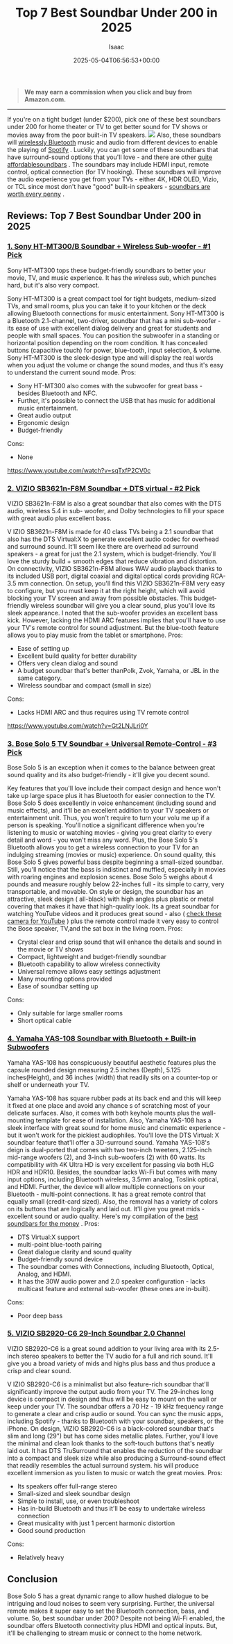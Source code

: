 ﻿---
author: Isaac
layout: post
title: Top 7 Best Soundbar Under 200 in 2025
date: '2025-05-04T06:56:53+00:00'
categories:
- Soundbars
tags: []
slug: /best-soundbar-under-200/
lastmod: 2025-05-07T12:21:25+03:00
---
> **We may earn a commission when you click and buy from Amazon.com.**
>

---
If you're on a tight budget (under $200), pick one of these best soundbars under 200 for home theater or TV to get better sound for TV shows or movies away from the poor built-in TV speakers.
![](/assets/img/img/)
Also, these soundbars will
[wirelessly Bluetooth](http://large.stanford.edu/courses/2012/ph250/roth1/)
music and audio from different devices to enable the playing of
[Spotify](https://mitpress.mit.edu/books/spotify-teardown)
. Luckily, you can get some of these soundbars that have surround-sound options that you'll love - and there are other
[quite affordablesoundbars](https://pestpolicy.com/best-soundbars-for-under-100/)
.
The soundbars may include HDMI input, remote control, optical connection (for TV hooking). These soundbars will improve the audio experience you get from your TVs - either 4K, HDR OLED, Vizio, or TCL since most don't have "good" built-in speakers -
[soundbars are worth every penny](https://pestpolicy.com/are-soundbars-worth-it/)
.
## Reviews: Top 7 Best Soundbar Under 200 in 2025
### [1. Sony HT-MT300/B Soundbar + Wireless Sub-woofer - #1 Pick](https://www.amazon.com/dp/B01MRD7PCZ/?tag=p-policy-20)
Sony HT-MT300 tops these budget-friendly soundbars to better your movie, TV, and music experience. It has the wireless sub, which punches hard, but it's also very compact.

Sony HT-MT300 is a great compact tool for tight budgets, medium-sized TVs, and small rooms, plus you can take it to your kitchen or the deck allowing Bluetooth connections for music entertainment.
Sony HT-MT300 is a Bluetooth 2.1-channel, two-driver, soundbar that has a mini sub-woofer - its ease of use with excellent dialog delivery and great for students and people with small spaces.
You can position the subwoofer in a standing or horizontal position depending on the room condition. It has concealed buttons (capacitive touch) for power, blue-tooth, input selection, & volume.
Sony HT-MT300 is the sleek-design type and will display the real words when you adjust the volume or change the sound modes, and thus it's easy to understand the current sound mode.
Pros:
- Sony HT-MT300 also comes with the subwoofer for great bass - besides Bluetooth and NFC.
- Further, it's possible to connect the USB that has music for additional music entertainment.
- Great audio output
- Ergonomic design
- Budget-friendly

Cons:
- None

https://www.youtube.com/watch?v=sqTxfP2CV0c
### [2. VIZIO SB3621n-F8M Soundbar + DTS virtual - #2 Pick](https://www.amazon.com/dp/B07BTRMBYS/?tag=p-policy-20)
VIZIO
SB3621n-F8M is also a great soundbar that also comes with the DTS audio, wireless 5.4 in sub-
woofer, and Dolby technologies to fill your space with great audio plus excellent bass.

V
IZIO SB3621n-F8M is made for 40 class TVs being a 2.1 soundbar that also has the DTS Virtual:X to generate excellent audio codec for overhead and surround sound.
It'll seem like there are overhead ad surround speakers - a great for just the 2.1 system, which is budget-friendly. You'll love the sturdy build + smooth edges that reduce vibration and distortion.
On connectivity, VIZIO SB3621n-F8M allows WAV audio playback thanks to its included USB port, digital coaxial and digital optical cords providing RCA-3.5 mm connection.
On setup, you'll find this VIZIO SB3621n-F8M very easy to configure, but you must keep it at the right height, which will avoid blocking your TV screen and away from possible obstacles.
This budget-friendly wireless soundbar will give you a clear sound, plus you'll love its sleek appearance. I noted that the sub-woofer provides an excellent bass kick.
However, lacking the HDMI ARC features implies that you'll have to use your TV's remote control for sound adjustment. But the blue-tooth feature allows you to play music from the tablet or smartphone.
Pros:
- Ease of setting up
- Excellent build quality for better durability
- Offers very clean dialog and sound
- A budget soundbar that's better thanPolk, Zvok, Yamaha, or JBL in the same category.
- Wireless soundbar and compact (small in size)

Cons:
- Lacks HDMI ARC and thus requires using TV remote control

https://www.youtube.com/watch?v=Gt2LNJLri0Y
### [3. Bose Solo 5 TV Soundbar + Universal Remote-Control - #3 Pick](https://www.amazon.com/dp/B01AWLPUAG/?tag=p-policy-20)
Bose Solo 5 is an exception when it comes to the balance between great sound quality and its also budget-friendly - it'll give you decent sound.

Key features that you'll love include their compact design and hence won't take up large space plus it has Bluetooth for easier connection to the TV.
Bose Solo 5 does excellently in voice enhancement (including sound and music effects), and it'll be an excellent addition to your TV speakers or entertainment unit. Thus, you won't require to turn your volu
me up if a person is speaking.
You'll notice a significant difference when you're listening to music or watching movies - giving you great clarity to every detail and word - you won't miss any word. Plus, the Bose Solo 5's Bluetooth allows you to get a wireless connection to your TV for an indulging streaming (movies or music) experience.
On sound quality, this Bose Solo 5 gives powerful bass despite beginning a small-sized soundbar. Still, you'll notice that the bass is indistinct and muffled, especially in movies with roaring engines and explosion scenes.
Bose Solo 5 weighs about 4 pounds and measure roughly below 22-inches full - its simple to carry, very transportable, and movable. On style or design, the soundbar has an attractive, sleek design ( all-black) with high angles plus plastic or metal covering that makes it have that high-quality look.
Its a great soundbar for watching YouTube videos and it produces great sound - also (
[check these camera for YouTube](https://pestpolicy.com/best-camera-for-youtube/)
) plus the remote control made it very easy to control the Bose speaker, TV,and the sat box in the living room.
Pros:
- Crystal clear and crisp sound that will enhance the details and sound in the movie or TV shows
- Compact, lightweight and budget-friendly soundbar
- Bluetooth capability to allow wireless connectivity
- Universal remove allows easy settings adjustment
- Many mounting options provided
- Ease of soundbar setting up

Cons:
- Only suitable for large smaller rooms
- Short optical cable

### [4. Yamaha YAS-108 Soundbar with Bluetooth + Built-in Subwoofers](https://www.amazon.com/dp/B07D73HMVR/?tag=p-policy-20)
Yamaha YAS-108 has conspicuously beautiful aesthetic features plus the capsule rounded design measuring 2.5 inches (Depth), 5.125 inches(Height), and 36 inches (width) that readily sits on a counter-top or shelf or underneath your TV.

Yamaha YAS-108 has square rubber pads at its back end and this will keep it fixed at one place and avoid any chance
s of scratching most of your delicate surfaces. Also, it comes with both keyhole mounts plus the wall-mounting template for ease of installation.
Also, Yamaha YAS-108 has a sleek interface with great sound for home music and cinematic experience - but it won't work for the pickiest audiophiles. You'll love the DTS Virtual: X soundbar feature that'll offer a 3D-surround sound.
Yamaha YAS-108's deign is dual-ported that comes with two two-inch tweeters, 2.125-inch mid-range woofers (2), and 3-inch sub-woofers (2) with 60 watts. Its compatibility with 4K Ultra HD is very excellent for passing via both HLG HDR and HDR10.
Besides, the soundbar lacks Wi-Fi but comes with many input options, including Bluetooth wireless, 3.5mm analog, Toslink optical, and HDMI. Further, the device will allow multiple connections on your Bluetooth - multi-point connections.
It has a great remote control that equally small (credit-card sized). Also, the removal has a variety of colors on its buttons that are logically and laid out. It'll give you great mids - excellent sound or audio quality. Here's my compilation of the
[best soundbars for the money](https://pestpolicy.com/best-soundbars-for-the-money/)
.
Pros:
- DTS Virtual:X support
- multi-point blue-tooth pairing
- Great dialogue clarity and sound quality
- Budget-friendly sound device
- The soundbar comes with Connections, including Bluetooth, Optical, Analog, and HDMI.
- It has the 30W audio power and 2.0 speaker configuration - lacks multicast feature and external sub-woofer (these ones are in-built).

Cons:
- Poor deep bass

### [5. VIZIO SB2920-C6 29-Inch Soundbar 2.0 Channel](https://www.amazon.com/dp/B00SMBFZNG/?tag=p-policy-20)
VIZIO SB2920-C6 is a great sound addition to your living area with its 2.5-inch stereo speakers to better the TV audio for a full and rich sound. It'll give you a broad variety of mids and highs plus bass and thus produce a crisp and clear sound.

V
IZIO SB2920-C6 is a minimalist but also feature-rich soundbar that'll significantly improve the output audio from your TV. The 29-inches long device is compact in design and thus will be easy to mount on the wall or keep under your TV.
The soundbar offers a 70 Hz - 19 kHz frequency range to generate a clear and crisp audio or sound. You can sync the music apps, including Spotify - thanks to Bluetooth with your soundbar, speakers, or the iPhone.
On design, VIZIO SB2920-C6 is a black-colored soundbar that's slim and long (29") but has come sides metallic plates. Further, you'll love the minimal and clean look thanks to the soft-touch buttons that's neatly laid out.
It has DTS TruSurround that enables the reduction of the soundbar into a compact and sleek size while also producing a Surround-sound effect that readily resembles the actual surround system. his will produce excellent immersion as you listen to music or watch the great movies.
Pros:
- Its speakers offer full-range stereo
- Small-sized and sleek soundbar design
- Simple to install, use, or even troubleshoot
- Has in-build Bluetooth and thus it'll be easy to undertake wireless connection
- Great musicality with just 1 percent harmonic distortion
- Good sound production

Cons:
- Relatively heavy

## Conclusion
Bose Solo 5 has a great dynamic range to allow hushed dialogue to be intriguing and loud noises to seem very surprising. Further, the universal remote makes it super easy to set the Bluetooth connection, bass, and volume.
So,
best soundbar under 200?
Despite not being Wi-Fi enabled, the soundbar offers Bluetooth connectivity plus HDMI and optical inputs. But, it'll be challenging to stream music or connect to the home network.
